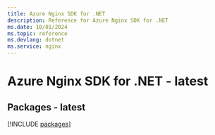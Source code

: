 ```yaml
---
title: Azure Nginx SDK for .NET
description: Reference for Azure Nginx SDK for .NET
ms.date: 10/01/2024
ms.topic: reference
ms.devlang: dotnet
ms.service: nginx
---
```

# Azure Nginx SDK for .NET - latest
## Packages - latest
[!INCLUDE [packages](nginx-index.md)]